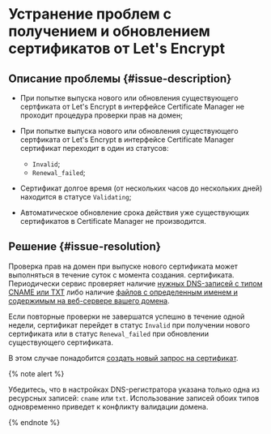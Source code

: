 # Устранение проблем с получением и обновлением сертификатов от Let's Encrypt

## Описание проблемы {#issue-description}

* При попытке выпуска нового или обновления существующего сертфиката от Let's Encrypt в интерфейсе Certificate Manager не проходит процедура проверки прав на домен;
* При попытке выпуска нового или обновления существующего сертфиката от Let's Encrypt в интерфейсе Certificate Manager сертификат переходит в один из статусов:

    * `Invalid`;
    * `Renewal_failed`;

* Сертификат долгое время (от нескольких часов до нескольких дней) находится в статусе `Validating`;
* Автоматическое обновление срока действия уже существующих сертификатов в Certificate Manager не производится.

## Решение {#issue-resolution}

Проверка прав на домен при выпуске нового сертификата может выполняться в течение суток с момента создания. сертификата. Периодически сервис проверяет наличие [нужных DNS-записей с типом CNAME или TXT](../../../certificate-manager/concepts/challenges.md#dns) либо наличие [файлов с определенным именем и содержимым на веб-сервере вашего домена](../../../certificate-manager/concepts/challenges.md#http).

Если повторные проверки не завершатся успешно в течение одной недели, сертификат перейдет в статус `Invalid` при получении нового сертификата или в статус `Renewal_failed` при обновлении существующего сертификата.

В этом случае понадобится [создать новый запрос на сертификат](../../../certificate-manager/operations/managed/cert-create.md).

{% note alert %}

Убедитесь, что в настройках DNS-регистратора указана только одна из ресурсных записей: `cname` или `txt`. Использование записей обоих типов одновременно приведет к конфликту валидации домена.

{% endnote %}
